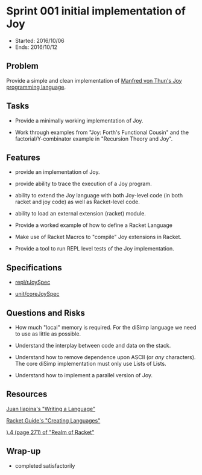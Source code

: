 # Sprint 001 initial implementation of Joy

* Started: 2016/10/06
* Ends: 2016/10/12

## Problem

Provide a simple and clean implementation of [Manfred von Thun's Joy 
programming 
language](http://www.latrobe.edu.au/humanities/research/research-projects/past-projects/joy-programming-language).

## Tasks

* Provide a minimally working implementation of Joy.

* Work through examples from "Joy: Forth's Functional Cousin" and the 
factorial/Y-combinator example in "Recursion Theory and Joy".

## Features

* provide an implementation of Joy.

* provide ability to trace the execution of a Joy program.

* ability to extend the Joy language with both Joy-level code (in both 
racket and joy code) as well as Racket-level code.

* ability to load an external extension (racket) module.

* Provide a worked example of how to define a Racket Language

* Make use of Racket Macros to "compile" Joy extensions in Racket.

* Provide a tool to run REPL level tests of the Joy implementation.

## Specifications

* [repl/rJoySpec](../../specs/repl/rJoySpec.rkt)

* [unit/coreJoySpec](../../specs/unit/coreJoySpec.rkt)

## Questions and Risks

* How much "local" memory is required. For the diSimp language we need 
to use as little as possible.

* Understand the interplay between code and data on the stack.

* Understand how to remove dependence upon ASCII (or *any* characters). 
The core diSimp implementation must only use Lists of Lists.

* Understand how to implement a parallel version of Joy.

## Resources

[Juan Iiapina's "Writing a
Language"](http://juanibiapina.com/articles/2014-10-03-writing-a-language/)

[Racket Guide's "Creating
Languages"](https://docs.racket-lang.org/guide/languages.html)

[).4 (page 271) of "Realm of
Racket"](https://www.nostarch.com/realmofracket)

## Wrap-up

* completed satisfactorily
